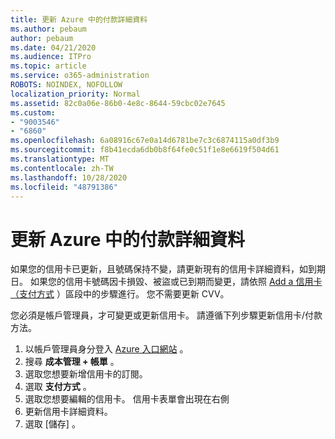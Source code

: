 ```yaml
---
title: 更新 Azure 中的付款詳細資料
ms.author: pebaum
author: pebaum
ms.date: 04/21/2020
ms.audience: ITPro
ms.topic: article
ms.service: o365-administration
ROBOTS: NOINDEX, NOFOLLOW
localization_priority: Normal
ms.assetid: 82c0a06e-86b0-4e8c-8644-59cbc02e7645
ms.custom:
- "9003546"
- "6860"
ms.openlocfilehash: 6a08916c67e0a14d6781be7c3c6874115a0df3b9
ms.sourcegitcommit: f8b41ecda6db0b8f64fe0c51f1e8e6619f504d61
ms.translationtype: MT
ms.contentlocale: zh-TW
ms.lasthandoff: 10/28/2020
ms.locfileid: "48791386"
---
```

# <a name="update-payment-details-in-azure"></a>更新 Azure 中的付款詳細資料

如果您的信用卡已更新，且號碼保持不變，請更新現有的信用卡詳細資料，如到期日。 如果您的信用卡號碼因卡損毀、被盜或已到期而變更，請依照 [Add a 信用卡（支付方式](https://docs.microsoft.com/azure/cost-management-billing/manage/change-credit-card?WT.mc_id=Portal-Microsoft_Azure_Support#addcard) ）區段中的步驟進行。 您不需要更新 CVV。

您必須是帳戶管理員，才可變更或更新信用卡。 請遵循下列步驟更新信用卡/付款方法。

1. 以帳戶管理員身分登入 [Azure 入口網站](https://portal.azure.com/) 。
2. 搜尋 **成本管理 + 帳單** 。
3. 選取您想要新增信用卡的訂閱。
4. 選取 **支付方式** 。
5. 選取您想要編輯的信用卡。 信用卡表單會出現在右側
6. 更新信用卡詳細資料。
7. 選取 [儲存]  。
